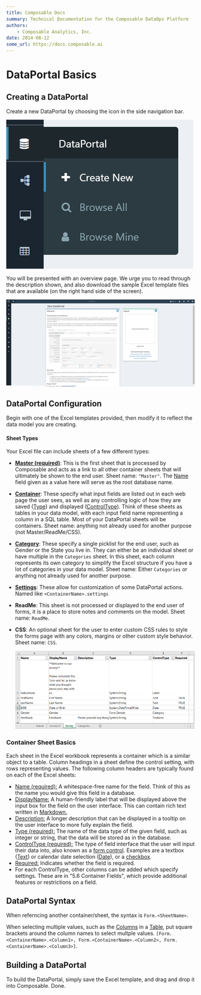 ```yaml
---
title: Composable Docs
summary: Technical Documentation for the Composable DataOps Platform
authors:
    - Composable Analytics, Inc.
date: 2014-08-12
some_url: https://docs.composable.ai
---
```


# DataPortal Basics

## Creating a DataPortal

Create a new DataPortal by choosing the icon in the side navigation bar.

![Composable DataPortals menu](img/05.02.Img_1.png)

You will be presented with an overview page. We urge you to read through the description shown, and also download the sample Excel template files that are available (on the right hand side of the screen).

![!Composable DataPortals overview](img/05.02.Img_2.png)

## DataPortal Configuration

Begin with one of the Excel templates provided, then modify it to reflect the data model you are creating.

#### Sheet Types

Your Excel file can include sheets of a few different types:

- [**Master (required)**](./03.MasterSheet.md): This is the first sheet that is processed by Composable and acts as a link to all other container sheets that will ultimately be shown to the end user. Sheet name: `"Master"`. The [Name](06.Setting-Details/Name.md) field given as a value here will serve as the root database name.

- [**Container**](./04.ContainerSheet.md): These specify what input fields are listed out in each web page the user sees, as well as any controlling logic of how they are saved ([Type](./06.Setting-Details/Type.md)) and displayed ([ControlType](./06.Setting-Details/ControlType.md)).  Think of these sheets as tables in your data model, with each input field name representing a column in a SQL table. Most of your DataPortal sheets will be containers. Sheet name: anything not already used for another purpose (not Master/ReadMe/CSS).

- [**Category**](05.Categories.md): These specify a single picklist for the end user, such as Gender or the State you live in. They can either be an individual sheet or have multiple in the `Categories` sheet. In this sheet, each column represents its own category to simplify the Excel structure if you have a lot of categories in your data model. Sheet name: Either `Categories` or anything not already used for another purpose. 

- [**Settings**](./06.SettingSheet.md): These allow for customization of some DataPortal actions. Named like `<ContainerName>.settings`

- **ReadMe**: This sheet is not processed or displayed to the end user of forms, it is a place to store notes and comments on the model. Sheet name: `ReadMe`.

- **CSS**:  An optional sheet for the user to enter custom CSS rules to style the forms page with any colors, margins or other custom style behavior. Sheet name: `CSS`.

  ![!Composable DataPortals Excel](img/05.02.Img_3.png)

### Container Sheet Basics

Each sheet in the Excel workbook represents a container which is a similar object to a table. Column headings in a sheet define the control setting, with rows representing values. The following column headers are typically found on each of the Excel sheets:

- [Name (required):](06.Setting-Details/Name.md) A whitespace-free name for the field. Think of this as the name you would give this field in a database.
- [DisplayName:](06.Setting-Details/DisplayName.md) A human-friendly label that will be displayed above the input box for the field on the user interface. This can contain rich text written in [Markdown.](https://daringfireball.net/projects/markdown/)
- [Description:](06.Setting-Details/Description.md) A longer description that can be displayed in a tooltip on the user interface to more fully explain the field.
- [Type (required):](06.Setting-Details/Type.md) The name of the data type of the given field, such as integer or string, that the data will be stored as in the database.
- [ControlType (required):](06.Setting-Details/ControlType.md) The type of field interface that the user will input their data into, also known as a [form control](https://www.w3.org/TR/2002/WD-xforms-20020118/slice8.html). Examples are a textbox ([Text](./05.Control-Details/Text.md)) or calendar date selection ([Date](./05.Control-Details/Date.md)), or a [checkbox](./05.Control-Details/CheckBox.md).
- [Required:](06.Setting-Details/Required.md) Indicates whether the field is required.
- For each ControlType, other columns can be added which specify settings. These are in "5.6 Container Fields", which provide additional features or restrictions on a field.

## DataPortal Syntax

When referncing another container/sheet, the syntax is `Form.<SheetName>`.

When selecting multiple values, such as the [Columns](./06.Setting-Details/Columns.md) in a [Table](05.Control-Details/Table.md), put square brackets around the column names to select multple values. `[Form.<ContainerName>.<Column1>, Form.<ContainerName>.<Column2>, Form.<ContainerName>.<Column3>]`.

## Building a DataPortal 

To build the DataPortal, simply save the Excel template, and drag and drop it into Composable. Done.
